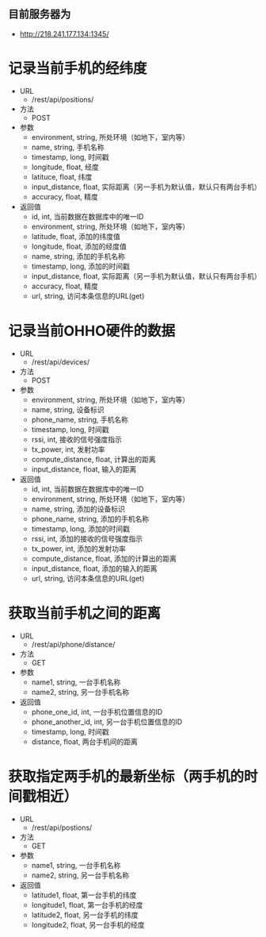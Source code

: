 ﻿## 目前服务器为
- http://218.241.177.134:1345/

# 记录当前手机的经纬度
- URL
	+ /rest/api/positions/
- 方法
	+ POST
- 参数
	+ environment, string, 所处环境（如地下，室内等）
	+ name, string, 手机名称
	+ timestamp, long, 时间戳
	+ longitude, float, 经度
	+ latituce, float, 纬度
	+ input_distance, float, 实际距离（另一手机为默认值，默认只有两台手机）
	+ accuracy, float, 精度
- 返回值
	+ id, int, 当前数据在数据库中的唯一ID
	+ environment, string, 所处环境（如地下，室内等）
	+ latitude, float, 添加的纬度值
	+ longitude, float, 添加的经度值
	+ name, string, 添加的手机名称
	+ timestamp, long, 添加的时间戳
	+ input_distance, float, 实际距离（另一手机为默认值，默认只有两台手机）
	+ accuracy, float, 精度
	+ url, string, 访问本条信息的URL(get)
	


# 记录当前OHHO硬件的数据
- URL
	+ /rest/api/devices/
- 方法
	+ POST
- 参数
	+ environment, string, 所处环境（如地下，室内等）
	+ name, string, 设备标识
	+ phone_name, string, 手机名称
	+ timestamp, long, 时间戳
	+ rssi, int, 接收的信号强度指示
	+ tx_power, int, 发射功率
	+ compute_distance, float, 计算出的距离
	+ input_distance, float, 输入的距离
- 返回值
	+ id, int, 当前数据在数据库中的唯一ID
	+ environment, string, 所处环境（如地下，室内等）
	+ name, string, 添加的设备标识
	+ phone_name, string, 添加的手机名称
	+ timestamp, long, 添加的时间戳
	+ rssi, int, 添加的接收的信号强度指示
	+ tx_power, int, 添加的发射功率
	+ compute_distance, float, 添加的计算出的距离
	+ input_distance, float, 添加的输入的距离
	+ url, string, 访问本条信息的URL(get)

# 获取当前手机之间的距离
- URL
  + /rest/api/phone/distance/
- 方法
  + GET
- 参数
  + name1, string, 一台手机名称
  + name2, string, 另一台手机名称
- 返回值
  + phone_one_id, int, 一台手机位置信息的ID
  + phone_another_id, int, 另一台手机位置信息的ID
  + timestamp, long, 时间戳
  + distance, float, 两台手机间的距离

# 获取指定两手机的最新坐标（两手机的时间戳相近）
- URL
	+ /rest/api/postions/
- 方法
	+ GET
- 参数
	+ name1, string, 一台手机名称
	+ name2, string, 另一台手机名称
- 返回值
	+ latitude1, float, 第一台手机的纬度
	+ longitude1, float, 第一台手机的经度
	+ latitude2, float, 另一台手机的纬度
	+ longitude2, float, 另一台手机的经度
